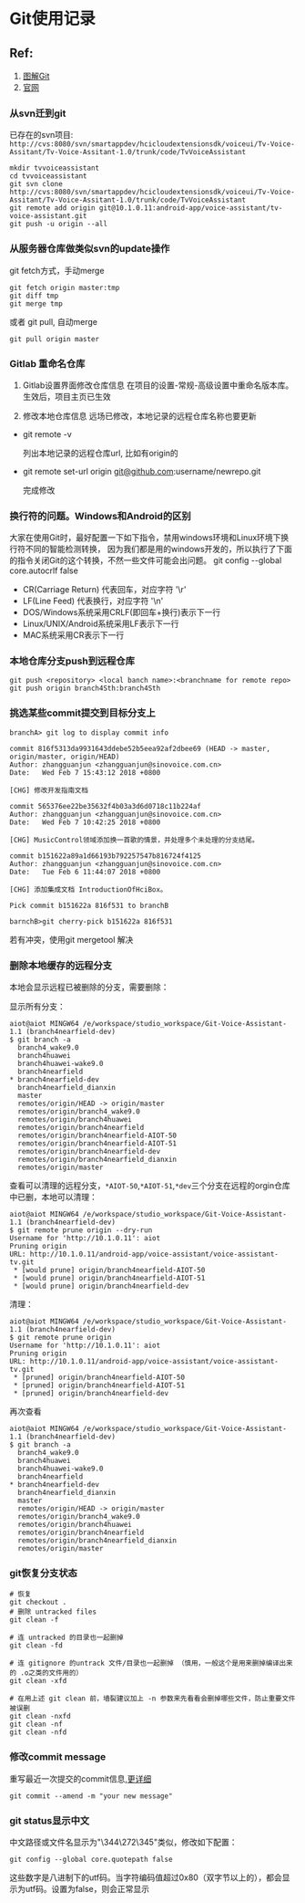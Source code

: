 
# Git使用记录

## Ref:

1. [图解Git](https://marklodato.github.io/visual-git-guide/index-zh-cn.html)
2. [官网](https://git-scm.com/)


### 从svn迁到git

已存在的svn项目:
`http://cvs:8080/svn/smartappdev/hcicloudextensionsdk/voiceui/Tv-Voice-Assitant/Tv-Voice-Assitant-1.0/trunk/code/TvVoiceAssistant`

	mkdir tvvoiceassistant
	cd tvvoiceassistant
	git svn clone http://cvs:8080/svn/smartappdev/hcicloudextensionsdk/voiceui/Tv-Voice-Assitant/Tv-Voice-Assitant-1.0/trunk/code/TvVoiceAssistant
	git remote add origin git@10.1.0.11:android-app/voice-assistant/tv-voice-assistant.git
	git push -u origin --all
	
	
### 从服务器仓库做类似svn的update操作

git fetch方式，手动merge

    git fetch origin master:tmp
    git diff tmp 
    git merge tmp
    
或者 git pull, 自动merge

    git pull origin master
    
### Gitlab 重命名仓库

1. Gitlab设置界面修改仓库信息
 在项目的设置-常规-高级设置中重命名版本库。生效后，项目主页已生效
 
2. 修改本地仓库信息
 远场已修改，本地记录的远程仓库名称也要更新
 * git remote -v
 
    列出本地记录的远程仓库url, 比如有origin的
 * git remote set-url origin git@github.com:username/newrepo.git

    完成修改

### 换行符的问题。Windows和Android的区别

大家在使用Git时，最好配置一下如下指令，禁用windows环境和Linux环境下换行符不同的智能检测转换， 因为我们都是用的windows开发的，所以执行了下面的指令关闭Git的这个转换，不然一些文件可能会出问题。
git config --global core.autocrlf false

 * CR(Carriage Return) 代表回车，对应字符 '\r'
 * LF(Line Feed) 代表换行，对应字符 '\n'
 * DOS/Windows系统采用CRLF(即回车+换行)表示下一行
 * Linux/UNIX/Android系统采用LF表示下一行
 * MAC系统采用CR表示下一行

### 本地仓库分支push到远程仓库

    git push <repository> <local banch name>:<branchname for remote repo>
    git push origin branch4Sth:branch4Sth 
    
### 挑选某些commit提交到目标分支上

    branchA> git log to display commit info
    
    commit 816f5313da9931643ddebe52b5eea92af2dbee69 (HEAD -> master, origin/master, origin/HEAD)
    Author: zhangguanjun <zhangguanjun@sinovoice.com.cn>
    Date:   Wed Feb 7 15:43:12 2018 +0800
    
    [CHG] 修改开发指南文档
    
    commit 565376ee22be35632f4b03a3d6d0718c11b224af
    Author: zhangguanjun <zhangguanjun@sinovoice.com.cn>
    Date:   Wed Feb 7 10:42:25 2018 +0800
    
    [CHG] MusicControl领域添加换一首歌的情景，并处理多个未处理的分支结尾。
    
    commit b151622a89a1d66193b792257547b816724f4125
    Author: zhangguanjun <zhangguanjun@sinovoice.com.cn>
    Date:   Tue Feb 6 11:44:07 2018 +0800
    
    [CHG] 添加集成文档 IntroductionOfHciBox。
    
    Pick commit b151622a 816f531 to branchB
    
    barnchB>git cherry-pick b151622a 816f531
    
若有冲突，使用git mergetool 解决


### 删除本地缓存的远程分支

本地会显示远程已被删除的分支，需要删除：

显示所有分支：

<p>

    aiot@aiot MINGW64 /e/workspace/studio_workspace/Git-Voice-Assistant-1.1 (branch4nearfield-dev)
    $ git branch -a
      branch4_wake9.0
      branch4huawei
      branch4huawei-wake9.0
      branch4nearfield
    * branch4nearfield-dev
      branch4nearfield_dianxin
      master
      remotes/origin/HEAD -> origin/master
      remotes/origin/branch4_wake9.0
      remotes/origin/branch4huawei
      remotes/origin/branch4nearfield
      remotes/origin/branch4nearfield-AIOT-50
      remotes/origin/branch4nearfield-AIOT-51
      remotes/origin/branch4nearfield-dev
      remotes/origin/branch4nearfield_dianxin
      remotes/origin/master
  
查看可以清理的远程分支，`*AIOT-50`,`*AIOT-51`,`*dev`三个分支在远程的orgin仓库中已删，本地可以清理：

 <p>

    aiot@aiot MINGW64 /e/workspace/studio_workspace/Git-Voice-Assistant-1.1 (branch4nearfield-dev)
    $ git remote prune origin --dry-run
    Username for 'http://10.1.0.11': aiot
    Pruning origin
    URL: http://10.1.0.11/android-app/voice-assistant/voice-assistant-tv.git
     * [would prune] origin/branch4nearfield-AIOT-50
     * [would prune] origin/branch4nearfield-AIOT-51
     * [would prune] origin/branch4nearfield-dev
     
清理：

<p>

    aiot@aiot MINGW64 /e/workspace/studio_workspace/Git-Voice-Assistant-1.1 (branch4nearfield-dev)
    $ git remote prune origin
    Username for 'http://10.1.0.11': aiot
    Pruning origin
    URL: http://10.1.0.11/android-app/voice-assistant/voice-assistant-tv.git
     * [pruned] origin/branch4nearfield-AIOT-50
     * [pruned] origin/branch4nearfield-AIOT-51
     * [pruned] origin/branch4nearfield-dev
     

再次查看

<p>

    aiot@aiot MINGW64 /e/workspace/studio_workspace/Git-Voice-Assistant-1.1 (branch4nearfield-dev)
    $ git branch -a
      branch4_wake9.0
      branch4huawei
      branch4huawei-wake9.0
      branch4nearfield
    * branch4nearfield-dev
      branch4nearfield_dianxin
      master
      remotes/origin/HEAD -> origin/master
      remotes/origin/branch4_wake9.0
      remotes/origin/branch4huawei
      remotes/origin/branch4nearfield
      remotes/origin/branch4nearfield_dianxin
      remotes/origin/master
      
### git恢复分支状态

    # 恢复
    git checkout .
    # 删除 untracked files
    git clean -f
     
    # 连 untracked 的目录也一起删掉
    git clean -fd
     
    # 连 gitignore 的untrack 文件/目录也一起删掉 （慎用，一般这个是用来删掉编译出来的 .o之类的文件用的）
    git clean -xfd
     
    # 在用上述 git clean 前，墙裂建议加上 -n 参数来先看看会删掉哪些文件，防止重要文件被误删
    git clean -nxfd
    git clean -nf
    git clean -nfd
    
### 修改commit message

重写最近一次提交的commit信息,[更详细](https://stackoverflow.com/questions/179123/how-to-modify-existing-unpushed-commits)
    
    git commit --amend -m "your new message"

### git status显示中文

中文路径或文件名显示为"\344\272\345"类似，修改如下配置：

    git config --global core.quotepath false

这些数字是八进制下的utf码。当字符编码值超过0x80（双字节以上的），都会显示为utf码。设置为false，则会正常显示
